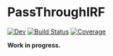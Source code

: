 # PassThroughIRF

[![Dev](https://img.shields.io/badge/docs-dev-blue.svg)](https://gionikola.github.io/PassThroughIRF.jl/dev/)
[![Build Status](https://github.com/gionikola/PassThroughIRF.jl/actions/workflows/CI.yml/badge.svg?branch=main)](https://github.com/gionikola/PassThroughIRF.jl/actions/workflows/CI.yml?query=branch%3Amain)
[![Coverage](https://codecov.io/gh/gionikola/PassThroughIRF.jl/branch/main/graph/badge.svg)](https://codecov.io/gh/gionikola/PassThroughIRF.jl)

**Work in progress.**
